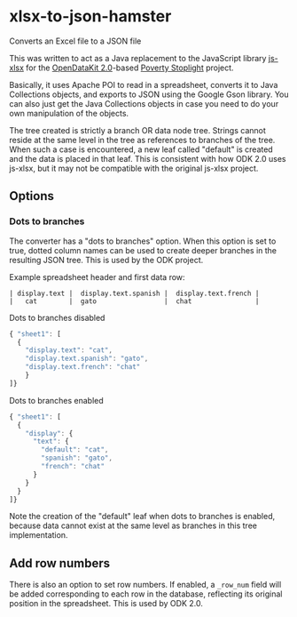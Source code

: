# xlsx-to-json-hamster
Converts an Excel file to a JSON file

This was written to act as a Java replacement to the JavaScript library [js-xlsx](https://github.com/SheetJS/js-xlsx) 
for the [OpenDataKit 2.0](https://opendatakit.org/)-based [Poverty Stoplight](http://www.fundacionparaguaya.org.py/?page_id=490) project.

Basically, it uses Apache POI to read in a spreadsheet, converts it to Java Collections objects, 
and exports to JSON using the Google Gson library.
You can also just get the Java Collections objects in case you need to do your own manipulation of the objects.

The tree created is strictly a branch OR data node tree.  Strings cannot reside at the same level in the tree 
as references to branches of the tree.  When such a case is encountered, a new leaf called "default" is 
created and the data is placed in that leaf.  This is consistent with how ODK 2.0 uses js-xlsx, but 
it may not be compatible with the original js-xlsx project.

## Options

### Dots to branches 
The converter has a "dots to branches" option.  When this option is set to true, dotted column names can be used to create
deeper branches in the resulting JSON tree.  This is used by the ODK project.

Example spreadsheet header and first data row:

```
| display.text |  display.text.spanish |  display.text.french |
|   cat        |  gato                 |  chat                |
```         

Dots to branches disabled

```javascript
{ "sheet1": [
  {
    "display.text": "cat",
    "display.text.spanish": "gato",
    "display.text.french": "chat"
    }
]}
```

Dots to branches enabled
```javascript
{ "sheet1": [
  {
    "display": {
      "text": {
        "default": "cat",
        "spanish": "gato",
        "french": "chat"
      }
    }
  }
]}
```

Note the creation of the "default" leaf when dots to branches is enabled, because data cannot exist at the same level as branches in this tree implementation.

## Add row numbers

There is also an option to set row numbers.  If enabled, a `_row_num` field will be added corresponding to each row in the database, reflecting its original position in the spreadsheet.  This is used by ODK 2.0.

    

